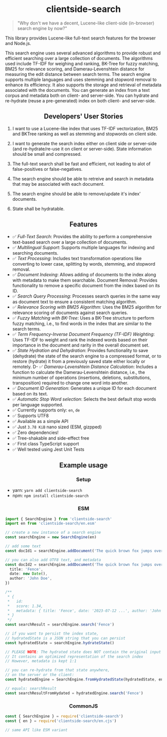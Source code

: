 <h1 align="center">clientside-search</h1>

> "Why don't we have a decent, Lucene-like client-side (in-browser) search engine by now?"

This library provides Lucene-like full-text search features for the browser and Node.js.

This search engine uses several advanced algorithms to provide robust and efficient searching over a large collection of documents. The algorithms used include TF-IDF for weighing and ranking, BK-Tree for fuzzy matching, BM25 for relevance scoring, and Damerau-Levenshtein distance for measuring the edit distance between search terms. The search engine supports multiple languages and uses stemming and stopword removal to enhance its efficiency. It also supports the storage and retrieval of metadata associated with the documents. You can generate an index from a text corpus and metadata both on client- and server-side. You can hydrate and re-hydrate (reuse a pre-generated) index on both client- and server-side.

<h2 align="center">Developers' User Stories</h2>

1. I want to use a Lucene-like index that uses TF-IDF vectorization, BM25 and BKTree ranking as well as stemming and stopwords on client side.

2. I want to generate the search index either on client side or server-side (and re-hydrate/re-use it on client or server-side). State information should be small and compressed.

3. The full-text search shall be fast and efficient, not leading to alot of false-positives or false-negatives.

4. The search engine should be able to retreive and search in metadata that may be associated with each document.

5. The search engine should be able to remove/update it's index' documents.

6. State shall be hydratable.

<h2 align="center">Features</h2>

- ✅ _Full-Text Search_: Provides the ability to perform a comprehensive text-based search over a large collection of documents.
- ✅ _Multilingual Support_: Supports multiple languages for indexing and searching documents.
- ✅ _Text Processing_: Includes text transformation operations like converting to lower case, splitting by words, stemming, and stopword removal.
- ✅ _Document Indexing_: Allows adding of documents to the index along with metadata to make them searchable.
  Document Removal: Provides functionality to remove a specific document from the index based on its ID.
- ✅ _Search Query Processing_: Processes search queries in the same way as document text to ensure a consistent matching algorithm.
- ✅ _Relevance Scoring with BM25 Algorithm_: Uses the BM25 algorithm for relevance scoring of documents against search queries.
- ✅ _Fuzzy Matching with BK-Tree_: Uses a BK-Tree structure to perform fuzzy matching, i.e., to find words in the index that are similar to the search terms.
- ✅ _Term Frequency-Inverse Document Frequency (TF-IDF) Weighting_: Uses TF-IDF to weight and rank the indexed words based on their importance in the document and rarity in the overall document set.
- ✅ _State Hydration and Dehydration_: Provides functionality to save (dehydrate) the state of the search engine to a compressed format, or to restore (hydrate) it from a previously saved state either locally or remotely.
  D- ✅ _Damerau-Levenshtein Distance Calculation_: Includes a function to calculate the Damerau-Levenshtein distance, i.e., the minimum number of operations (insertions, deletions, substitutions, transposition) required to change one word into another.
- ✅ _Document ID Generation_: Generates a unique ID for each document based on its text.
- ✅ _Automatic Stop Word selection_: Selects the best default stop words per language supported.
- ✅ Currently supports only: `en`, `de`
- ✅ Supports UTF8
- ✅ Available as a simple API
- ✅ Just `3.78 KiB` nano sized (ESM, gizpped)
- ✅ Zero dependencies!
- ✅ Tree-shakable and side-effect free
- ✅ First class TypeScript support
- ✅ Well tested using Jest Unit Tests

<h2 align="center">Example usage</h2>

<h3 align="center">Setup</h3>

- yarn: `yarn add clientside-search`
- npm: `npm install clientside-search`

<h3 align="center">ESM</h3>

```ts
import { SearchEngine } from 'clientside-search'
import en from 'clientside-search/en.esm'

// create a new instance of a search engine
const searchEngine = new SearchEngine(en)

// add some text
const docId1 = searchEngine.addDocument('The quick brown fox jumps over the lazy dog')

// you can also add UTF8 text, and metadata
const docId2 = searchEngine.addDocument('The quick brown fox jumps over the fence ✅', {
  title: 'Fence',
  date: new Date(),
  author: 'John Doe',
})

/**
 * {
 *   id:
 *   score: 1.34,
 *   metadata: { title: 'Fence', date: '2023-07-12 ...', author: 'John Doe' }
 * }
 */
const searchResult = searchEngine.search('Fence')

// if you want to persist the index state,
// hydratedState is a JSON string that you can persist
const hydratedState = searchEngine.hydrateState()

// PLEASE NOTE: The hydrated state does NOT contain the original input text
// It contains an optimized representation of the search index
// However, metadata is kept 1:1

// you can re-hydrate from that state anywhere,
// on the server or the client:
const hydratedEngine = SearchEngine.fromHydratedState(hydratedState, en)

// equals: searchResult
const searchResultFromHydated = hydratedEngine.search('Fence')
```

<h3 align="center">CommonJS</h3>

```ts
const { SearchEngine } = require('clientside-search')
const { en } = require('clientside-search/en.cjs')

// same API like ESM variant
```
